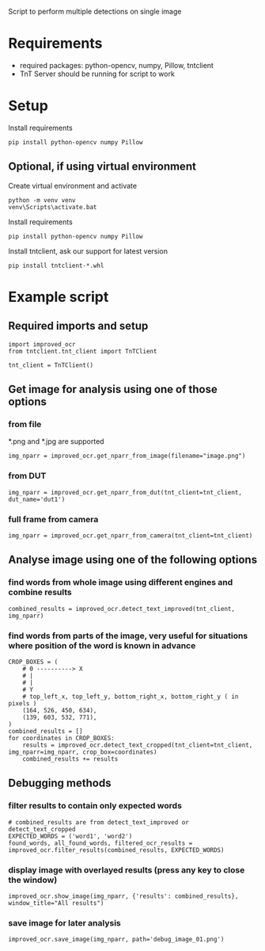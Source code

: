 Script to perform multiple detections on single image
# Requirements
- required packages: python-opencv, numpy, Pillow, tntclient
- TnT Server should be running for script to work
# Setup
Install requirements
```
pip install python-opencv numpy Pillow
```
## Optional, if using virtual environment
Create virtual environment and activate
```
python -m venv venv
venv\Scripts\activate.bat
```
Install requirements
```
pip install python-opencv numpy Pillow
```
Install tntclient, ask our support for latest version
```
pip install tntclient-*.whl
```
# Example script
## Required imports and setup
```
import improved_ocr
from tntclient.tnt_client import TnTClient

tnt_client = TnTClient()
```
## Get image for analysis using one of those options
### from file
*.png and *.jpg are supported
```
img_nparr = improved_ocr.get_nparr_from_image(filename="image.png")
```
### from DUT
```
img_nparr = improved_ocr.get_nparr_from_dut(tnt_client=tnt_client, dut_name='dut1')
```
### full frame from camera
```
img_nparr = improved_ocr.get_nparr_from_camera(tnt_client=tnt_client)
```
## Analyse image using one of the following options
### find words from whole image using different engines and combine results
```
combined_results = improved_ocr.detect_text_improved(tnt_client, img_nparr)
```
### find words from parts of the image, very useful for situations where position of the word is known in advance
```
CROP_BOXES = (
    # 0 ----------> X
    # |
    # |
    # Y
    # top_left_x, top_left_y, bottom_right_x, bottom_right_y ( in pixels )
    (164, 526, 450, 634),
    (139, 603, 532, 771),
)
combined_results = []
for coordinates in CROP_BOXES:
    results = improved_ocr.detect_text_cropped(tnt_client=tnt_client, img_nparr=img_nparr, crop_box=coordinates)
    combined_results += results
```
## Debugging methods
### filter results to contain only expected words
```
# combined_results are from detect_text_improved or detect_text_cropped
EXPECTED_WORDS = ('word1', 'word2')
found_words, all_found_words, filtered_ocr_results = improved_ocr.filter_results(combined_results, EXPECTED_WORDS)
```
### display image with overlayed results (press any key to close the window)
```
improved_ocr.show_image(img_nparr, {'results': combined_results}, window_title="All results")
```
### save image for later analysis
```
improved_ocr.save_image(img_nparr, path='debug_image_01.png')
```
